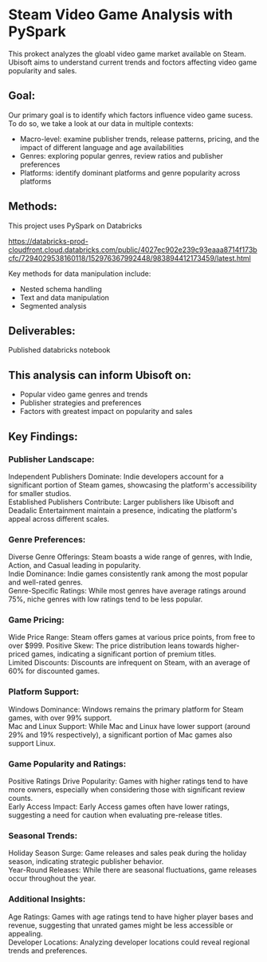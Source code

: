 # Steam Video Game Analysis with PySpark
This prokect analyzes the gloabl video game market available on Steam. Ubisoft
aims to understand current trends and foctors affecting video game popularity
and sales. 

## Goal:
Our primary goal is to identify which factors influence video game sucess. To do
so, we take a look at our data in multiple contexts:

- Macro-level: examine publisher trends, release patterns, pricing, and the
impact of different language and age availabilities
- Genres: exploring popular genres, review ratios and publisher preferences
- Platforms: identify dominant platforms and genre popularity across platforms

## Methods:
This project uses PySpark on Databricks 

https://databricks-prod-cloudfront.cloud.databricks.com/public/4027ec902e239c93eaaa8714f173bcfc/7294029538160118/152976367992448/983894412173459/latest.html

Key methods for data manipulation include:
- Nested schema handling
- Text and data manipulation
- Segmented analysis

## Deliverables:
Published databricks notebook

## This analysis can inform Ubisoft on:
- Popular video game genres and trends
- Publisher strategies and preferences
- Factors with greatest impact on popularity and sales

## Key Findings:

### Publisher Landscape:
Independent Publishers Dominate: Indie developers account for a significant portion of Steam games, showcasing the platform's accessibility for smaller studios.  
Established Publishers Contribute: Larger publishers like Ubisoft and Deadalic Entertainment maintain a presence, indicating the platform's appeal across different scales.

### Genre Preferences:
Diverse Genre Offerings: Steam boasts a wide range of genres, with Indie, Action, and Casual leading in popularity.  
Indie Dominance: Indie games consistently rank among the most popular and well-rated genres.  
Genre-Specific Ratings: While most genres have average ratings around 75%, niche genres with low ratings tend to be less popular.

### Game Pricing:
Wide Price Range: Steam offers games at various price points, from free to over $999.
Positive Skew: The price distribution leans towards higher-priced games, indicating a significant portion of premium titles.  
Limited Discounts: Discounts are infrequent on Steam, with an average of 60% for discounted games.

### Platform Support:
Windows Dominance: Windows remains the primary platform for Steam games, with over 99% support.  
Mac and Linux Support: While Mac and Linux have lower support (around 29% and 19% respectively), a significant portion of Mac games also support Linux.

### Game Popularity and Ratings:
Positive Ratings Drive Popularity: Games with higher ratings tend to have more owners, especially when considering those with significant review counts.  
Early Access Impact: Early Access games often have lower ratings, suggesting a need for caution when evaluating pre-release titles.

### Seasonal Trends:
Holiday Season Surge: Game releases and sales peak during the holiday season, indicating strategic publisher behavior.  
Year-Round Releases: While there are seasonal fluctuations, game releases occur throughout the year.

### Additional Insights:
Age Ratings: Games with age ratings tend to have higher player bases and revenue, suggesting that unrated games might be less accessible or appealing.  
Developer Locations: Analyzing developer locations could reveal regional trends and preferences.